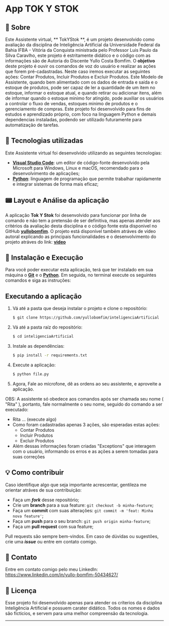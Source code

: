 # App TOK Y STOK

## 📃 Sobre

Este Assistente virtual, ** TokYStok **, é um projeto desenvolvido como avaliação da disciplina de Inteligência Artificial da Universidade Federal da Bahia IFBA - Vitória da Conquista ministrada pelo Professor Luis Paulo da Silva Caravlho, este projeto é estritamente didático e o código com as informações são de Autoria do Discente Yullo Costa Bomfim.
O **objetivo** deste projeto é ouvir os comandos de voz do usuário e realizar as ações que forem pré-cadastradas.
Neste caso iremos executar as seguintes ações: Contar Produtos, Incluir Produtos e Excluir Produtos.
Este Modelo de Assistente, quando bem alimentado com os dados de entrada e saída e o estoque de produtos, pode ser capaz de ler a quantidade de um item no estoque, informar o estoque atual, e quando retirar ou adicionar itens, além de informar quando o estoque minimo for atingido, pode auxiliar os usuários a controlar o fluxo de vendas, estoques minimo de produtos e o gerenciamento de compras.
Este projeto foi desenvolvido para fins de estudos e aprendizado próprio, com foco na linguagem Python e demais dependencias instaladas, podendo ser utilizado futuramente para automatização de tarefas.


## 🚀 Tecnologias utilizadas

Este Assistente virtual foi desenvolvido utilizando as seguintes tecnologias:
- [**Visual Studio Code**](https://code.visualstudio.com/): um editor de código-fonte desenvolvido pela Microsoft para Windows, Linux e macOS, recomendado para o desenvolvimento de aplicações;
- [**Python**](https://python.org/): linguagem de programação que permite trabalhar rapidamente e integrar sistemas de forma mais eficaz;


## 📟 Layout e Análise da aplicação
A aplicação **Tok Y Stok** foi desenvolvido para funcionar por linha de comando e não tem a pretensão de ser definitiva, mas apenas atender aos critérios da avaliação desta disciplina e o código fonte esta disponivel no GitHub [**yullobomfim**](https://github.com/yullobomfim/inteligenciaArtificial).
O projeto está disponível também atráves de vídeo autoral explicando as principais funcionalidades e o desenvolvimento do projeto atráves do link:  [**video**](https://   )


## 🔧 Instalação e Execução

Para você poder executar esta aplicação, terá que ter instalado em sua máquina o [**Git**](https://git-scm.com/) e o [**Python**](https://python.org/).
Em seguida, no terminal execute os seguintes comandos e siga as instruções:  

## Executando a aplicação

1. Vá até a pasta que deseja instalar o projeto e clone o repositório:
    ```bash
    $ git clone https://github.com/yullobomfim/inteligenciaArtificial
    ```
2. Vá até a pasta raíz do repositório:
    ```bash
    $ cd inteligenciaArtificial
    ```
3. Instale as dependências:
    ```bash
    $ pip install -r requirements.txt
    ```
 4. Execute a aplicação:
    ```bash
    $ python file.py
    ```
 4. Agora, Fale ao microfone, dê as ordens ao seu assistente, e aproveite a aplicação.

OBS: A assistente só obedece aos comandos após ser chamada seu nome ( "Rita" ), portanto, fale normalmente o seu nome, seguido do comando a ser executado: 
- Rita ... (execute algo)
- Como foram cadastradas apenas 3 ações, são esperadas estas ações:
    - Contar Produtos
    - Incluir Produtos
    - Excluir Produtos
- Além dessas informações foram criadas "Exceptions" que interagem com o usuário, informando os erros e as ações a serem tomadas para suas correções


## 💡 Como contribuir
Caso identifique algo que seja importante acrescentar, gentileza me orientar atráves de sua contribuição:

- Faça um **_fork_** desse repositório;
- Crie um **branch** para a sua feature: `git checkout -b minha-feature`;
- Faça um **commit** com suas alterações: `git commit -m 'feat: Minha nova feature'`;
- Faça um **push** para o seu branch: `git push origin minha-feature`;
- Faça um **pull request** com sua feature;

Pull requests são sempre bem-vindos. Em caso de dúvidas ou sugestões, crie uma _**issue**_ ou entre em contato comigo.

## 📲 Contato

Entre em contato comigo pelo meu LinkedIn:
https://www.linkedin.com/in/yullo-bomfim-50434627/


## 📝 Licença

Esse projeto foi desenvolvido apenas para atender os críterios da disciplina Inteligência Artificial e possuem carater didático. Todos os nomes e dados são fícticios, e servem para uma melhor compreensão da tecnologia.

***